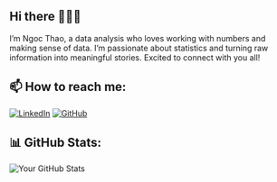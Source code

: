 ## Hi there 👋👋👋
I’m Ngoc Thao, a data analysis who loves working with numbers and  making sense of data. I’m passionate about statistics and turning raw information into meaningful stories. Excited to connect with you all!
## 📫 How to reach me:
[![LinkedIn](https://img.shields.io/badge/LinkedIn-0077B5?style=for-the-badge&logo=linkedin&logoColor=white)](https://www.linkedin.com/in/nghiem-thao-67b87b357/)
[![GitHub](https://img.shields.io/badge/GitHub-181717?style=for-the-badge&logo=github&logoColor=white)](https://github.com/nghiemthao-work)

## 📊 GitHub Stats:
![Your GitHub Stats](https://github-readme-stats.vercel.app/api?username=nghiemthao-work&show_icons=true&theme=dark)

